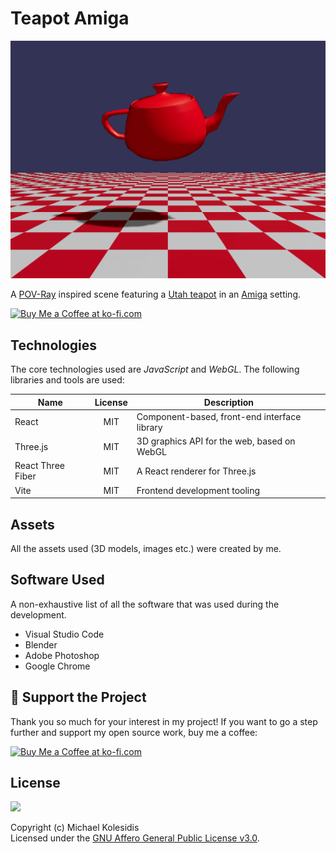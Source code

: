 # Teapot Amiga

![Scene](./screenshots/screenshot.png)

A [POV-Ray](https://en.wikipedia.org/wiki/POV-Ray) inspired scene featuring a [Utah teapot](https://en.wikipedia.org/wiki/Utah_teapot) in an [Amiga](https://en.wikipedia.org/wiki/Amiga) setting.

<a href='https://ko-fi.com/michaelkolesidis' target='_blank'><img src='https://cdn.ko-fi.com/cdn/kofi1.png' style='border:0px;height:45px;' alt='Buy Me a Coffee at ko-fi.com' /></a>

## Technologies

The core technologies used are _JavaScript_ and _WebGL_. The following libraries and tools are used:

| Name              | License | Description                                  |
| ----------------- | :-----: | -------------------------------------------- |
| React             |   MIT   | Component-based, front-end interface library |
| Three.js          |   MIT   | 3D graphics API for the web, based on WebGL  |
| React Three Fiber |   MIT   | A React renderer for Three.js                |
| Vite              |   MIT   | Frontend development tooling                 |

## Assets

All the assets used (3D models, images etc.) were created by me.

## Software Used

A non-exhaustive list of all the software that was used during the development.

- Visual Studio Code
- Blender
- Adobe Photoshop
- Google Chrome

## 💖 Support the Project

Thank you so much for your interest in my project! If you want to go a step further and support my open source work, buy me a coffee:

<a href='https://ko-fi.com/michaelkolesidis' target='_blank'><img src='https://cdn.ko-fi.com/cdn/kofi1.png' style='border:0px;height:45px;' alt='Buy Me a Coffee at ko-fi.com' /></a>

## License

<a href="https://www.gnu.org/licenses/agpl-3.0.html"><img src="https://upload.wikimedia.org/wikipedia/commons/0/06/AGPLv3_Logo.svg" height="100px" /></a>

Copyright (c) Michael Kolesidis<br>
Licensed under the [GNU Affero General Public License v3.0](https://www.gnu.org/licenses/agpl-3.0.html).
